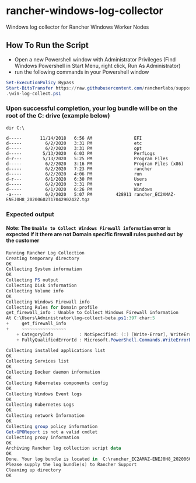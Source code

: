 # rancher-windows-log-collector
Windows log collector for Rancher Windows Worker Nodes


## How To Run the Script

- Open a new Powershell window with Administrator Privileges (Find Windows Powershell in Start Menu, right click, Run As Administrator)
- run the following commands in your Powershell window

```ps1
Set-ExecutionPolicy Bypass
Start-BitsTransfer https://raw.githubusercontent.com/rancherlabs/support-tools/master/collection/rancher/v2.x/windows-log-collector/win-log-collect.ps1
.\win-log-collect.ps1
```

### Upon successful completion, your log bundle will be on the root of the C: drive (example below)

`dir C:\`
```
d-----       11/14/2018   6:56 AM                EFI
d-----         6/2/2020   3:31 PM                etc
d-----         6/2/2020   3:31 PM                opt
d-----        5/13/2020   6:03 PM                PerfLogs
d-r---        5/13/2020   5:25 PM                Program Files
d-----         6/2/2020   3:16 PM                Program Files (x86)
d-----         6/2/2020   7:23 PM                rancher
d-----         6/2/2020   4:06 PM                run
d-r---         6/1/2020   6:30 PM                Users
d-----         6/2/2020   3:31 PM                var
d-----         6/1/2020   6:26 PM                Windows
-a----         6/2/2020   5:07 PM         428911 rancher_EC2AMAZ-ENEJ0H8_20200602T1704290242Z.tgz
```

### Expected output
#### Note: The `Unable to Collect Windows Firewall information` error is expected if it there are not Domain specific firewall rules pushed out by the customer

```ps1
Running Rancher Log Collection
Creating temporary directory
OK
Collecting System information
OK
Collecting PS output
Collecting Disk information
Collecting Volume info
OK
Collecting Windows Firewall info
Collecting Rules for Domain profile
get_firewall_info : Unable to Collect Windows Firewall information
At C:\Users\Administrator\log-collect-beta.ps1:397 char:5
+     get_firewall_info
+     ~~~~~~~~~~~~~~~~~
    + CategoryInfo          : NotSpecified: (:) [Write-Error], WriteErrorException
    + FullyQualifiedErrorId : Microsoft.PowerShell.Commands.WriteErrorException,get_firewall_info

Collecting installed applications list
OK
Collecting Services list
OK
Collecting Docker daemon information
OK
Collecting Kubernetes components config
OK
Collecting Windows Event logs
OK
Collecting Kubernetes Logs
OK
Collecting network Information
OK
Collecting group policy information
Get-GPOReport is not a valid cmdlet
Collecting proxy information
OK
Archiving Rancher log collection script data
OK
Done. Your log bundle is located in  C:\rancher_EC2AMAZ-ENEJ0H8_20200602T1704290242Z
Please supply the log bundle(s) to Rancher Support
Cleaning up directory
OK
```
